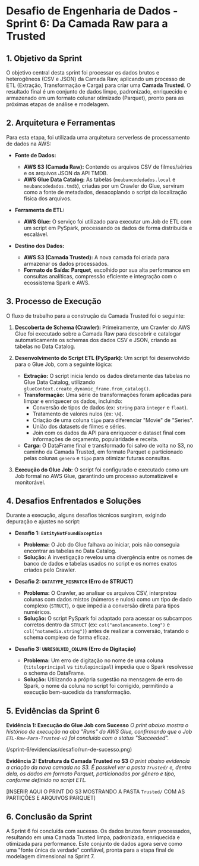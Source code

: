 # Desafio de Engenharia de Dados - Sprint 6: Da Camada Raw para a Trusted

## 1. Objetivo da Sprint
O objetivo central desta sprint foi processar os dados brutos e heterogêneos (CSV e JSON) da Camada Raw, aplicando um processo de ETL (Extração, Transformação e Carga) para criar uma **Camada Trusted**. O resultado final é um conjunto de dados limpo, padronizado, enriquecido e armazenado em um formato colunar otimizado (Parquet), pronto para as próximas etapas de análise e modelagem.

## 2. Arquitetura e Ferramentas
Para esta etapa, foi utilizada uma arquitetura serverless de processamento de dados na AWS:

* **Fonte de Dados:**
    * **AWS S3 (Camada Raw):** Contendo os arquivos CSV de filmes/séries e os arquivos JSON da API TMDB.
    * **AWS Glue Data Catalog:** As tabelas (`meubancodedados.local` e `meubancodedados.tmdb`), criadas por um Crawler do Glue, serviram como a fonte de metadados, desacoplando o script da localização física dos arquivos.

* **Ferramenta de ETL:**
    * **AWS Glue:** O serviço foi utilizado para executar um Job de ETL com um script em PySpark, processando os dados de forma distribuída e escalável.

* **Destino dos Dados:**
    * **AWS S3 (Camada Trusted):** A nova camada foi criada para armazenar os dados processados.
    * **Formato de Saída:** **Parquet**, escolhido por sua alta performance em consultas analíticas, compressão eficiente e integração com o ecossistema Spark e AWS.

## 3. Processo de Execução
O fluxo de trabalho para a construção da Camada Trusted foi o seguinte:

1.  **Descoberta de Schema (Crawler):** Primeiramente, um Crawler do AWS Glue foi executado sobre a Camada Raw para descobrir e catalogar automaticamente os schemas dos dados CSV e JSON, criando as tabelas no Data Catalog.

2.  **Desenvolvimento do Script ETL (PySpark):** Um script foi desenvolvido para o Glue Job, com a seguinte lógica:
    * **Extração:** O script inicia lendo os dados diretamente das tabelas no Glue Data Catalog, utilizando `glueContext.create_dynamic_frame.from_catalog()`.
    * **Transformação:** Uma série de transformações foram aplicadas para limpar e enriquecer os dados, incluindo:
        * Conversão de tipos de dados (ex: `string` para `integer` e `float`).
        * Tratamento de valores nulos (ex: `\N`).
        * Criação de uma coluna `tipo` para diferenciar "Movie" de "Series".
        * União dos datasets de filmes e séries.
        * Join com os dados da API para enriquecer o dataset final com informações de orçamento, popularidade e receita.
    * **Carga:** O DataFrame final e transformado foi salvo de volta no S3, no caminho da Camada Trusted, em formato Parquet e particionado pelas colunas `genero` e `tipo` para otimizar futuras consultas.

3.  **Execução do Glue Job:** O script foi configurado e executado como um Job formal no AWS Glue, garantindo um processo automatizável e monitorável.

## 4. Desafios Enfrentados e Soluções
Durante a execução, alguns desafios técnicos surgiram, exigindo depuração e ajustes no script:

* **Desafio 1: `EntityNotFoundException`**
    * **Problema:** O Job do Glue falhava ao iniciar, pois não conseguia encontrar as tabelas no Data Catalog.
    * **Solução:** A investigação revelou uma divergência entre os nomes de banco de dados e tabelas usados no script e os nomes exatos criados pelo Crawler.

* **Desafio 2: `DATATYPE_MISMATCH` (Erro de STRUCT)**
    * **Problema:** O Crawler, ao analisar os arquivos CSV, interpretou colunas com dados mistos (números e nulos) como um tipo de dado complexo (`STRUCT`), o que impedia a conversão direta para tipos numéricos.
    * **Solução:** O script PySpark foi adaptado para acessar os subcampos corretos dentro da `STRUCT` (ex: `col("anolancamento.long")` e `col("notamedia.string")`) antes de realizar a conversão, tratando o schema complexo de forma eficaz.

* **Desafio 3: `UNRESOLVED_COLUMN` (Erro de Digitação)**
    * **Problema:** Um erro de digitação no nome de uma coluna (`tituloprincipal` vs `titulopincipal`) impedia que o Spark resolvesse o schema do DataFrame.
    * **Solução:** Utilizando a própria sugestão na mensagem de erro do Spark, o nome da coluna no script foi corrigido, permitindo a execução bem-sucedida da transformação.

## 5. Evidências da Sprint 6

**Evidência 1: Execução do Glue Job com Sucesso**
*O print abaixo mostra o histórico de execução na aba "Runs" do AWS Glue, confirmando que o Job `ETL-Raw-Para-Trusted-v2` foi concluído com o status "Succeeded".*

(/sprint-6/evidencias/desafio/run-de-sucesso.png)

**Evidência 2: Estrutura da Camada Trusted no S3**
*O print abaixo evidencia a criação da nova camada no S3. É possível ver a pasta `Trusted/` e, dentro dela, os dados em formato Parquet, particionados por gênero e tipo, conforme definido no script ETL.*

[INSERIR AQUI O PRINT DO S3 MOSTRANDO A PASTA `Trusted/` COM AS PARTIÇÕES E ARQUIVOS PARQUET]

## 6. Conclusão da Sprint
A Sprint 6 foi concluída com sucesso. Os dados brutos foram processados, resultando em uma Camada Trusted limpa, padronizada, enriquecida e otimizada para performance. Este conjunto de dados agora serve como uma "fonte única da verdade" confiável, pronta para a etapa final de modelagem dimensional na Sprint 7.